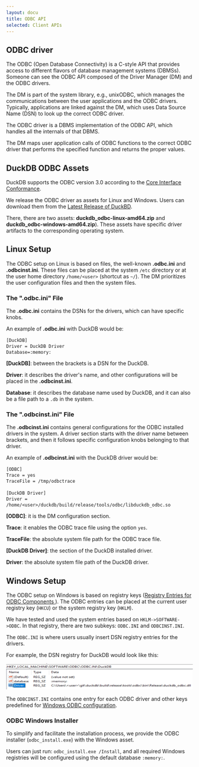 ```yaml
---
layout: docu
title: ODBC API
selected: Client APIs
---
```

## ODBC driver
The ODBC (Open Database Connectivity) is a C-style API that provides access to different flavors of database management systems (DBMSs).
Someone can see the ODBC API composed of the Driver Manager (DM) and the ODBC drivers.

The DM is part of the system library, e.g., unixODBC, which manages the communications between the user applications and the ODBC drivers.
Typically, applications are linked against the DM, which uses Data Source Name (DSN) to look up the correct ODBC driver.
<!--- with dynamically linkage call the ODBC driver. -->

The ODBC driver is a DBMS implementation of the ODBC API, which handles all the internals of that DBMS.

The DM maps user application calls of ODBC functions to the correct ODBC driver that performs the specified function and returns the proper values.

## DuckDB ODBC Assets

DuckDB supports the ODBC version 3.0 according to the [Core Interface Conformance](https://docs.microsoft.com/en-us/sql/odbc/reference/develop-app/core-interface-conformance?view=sql-server-ver15). 

We release the ODBC driver as assets for Linux and Windows.
Users can download them from the [Latest Release of DuckBD](https://github.com/duckdb/duckdb/releases).

There, there are two assets: **duckdb\_odbc-linux-amd64.zip** and **duckdb\_odbc-windows-amd64.zip**).
These assets have specific driver artifacts to the corresponding operating system.

## Linux Setup
The ODBC setup on Linux is based on files, the well-known **.odbc.ini** and **.odbcinst.ini**.
These files can be placed at the system `/etc` directory or at the user home directory `/home/<user>` (shortcut as `~/`).
The DM prioritizes the user configuration files and then the system files.

### The ".odbc.ini" File

The **.odbc.ini** contains the DSNs for the drivers, which can have specific knobs.

An example of **.odbc.ini** with DuckDB would be:

```
[DuckDB]
Driver = DuckDB Driver
Database=:memory:
```

**[DuckDB]**: between the brackets is a DSN for the DuckDB.

**Driver**: it describes the driver's name, and other configurations will be placed in the **.odbcinst.ini**.

**Database**: it describes the database name used by DuckDB, and it can also be a file path to a `.db` in the system.

### The ".odbcinst.ini" File

The **.odbcinst.ini** contains general configurations for the ODBC installed drivers in the system.
A driver section starts with the driver name between brackets, and then it follows specific configuration knobs belonging to that driver.

An example of **.odbcinst.ini** with the DuckDB driver would be:

```
[ODBC]
Trace = yes
TraceFile = /tmp/odbctrace

[DuckDB Driver]
Driver = /home/<user>/duckdb/build/release/tools/odbc/libduckdb_odbc.so
```


**[ODBC]**: it is the DM configuration section.

**Trace**: it enables the ODBC trace file using the option `yes`.

**TraceFile**: the absolute system file path for the ODBC trace file.


**[DuckDB Driver]**: the section of the DuckDB installed driver.

**Driver**: the absolute system file path of the DuckDB driver. 



## Windows Setup
The ODBC setup on Windows is based on registry keys ([Registry Entries for ODBC Components
](https://docs.microsoft.com/en-us/sql/odbc/reference/install/registry-entries-for-odbc-components?view=sql-server-ver15)).
The ODBC entries can be placed at the current user registry key (`HKCU`) or the system registry key (`HKLM`).

We have tested and used the system entries based on `HKLM->SOFTWARE->ODBC`.
In that registry, there are two subkeys: `ODBC.INI` and `ODBCINST.INI`.

The `ODBC.INI` is where users usually insert DSN registry entries for the drivers.

For example, the DSN registry for DuckDB would look like this:

![`HKLM->SOFTWARE->ODBC->ODBC.INI->DuckDB`](/images/blog/odbc/odbc_ini-registry-entry.png)


The `ODBCINST.INI` contains one entry for each ODBC driver and other keys predefined for [Windows ODBC configuration](https://docs.microsoft.com/en-us/sql/odbc/reference/install/registry-entries-for-odbc-components?view=sql-server-ver15).

### ODBC Windows Installer

To simplify and facilitate the installation process, we provide the ODBC installer (`odbc_install.exe`) with the Windows asset.

Users can just run: `odbc_install.exe /Install`, and all required Windows registries will be configured using the default database `:memory:`.



